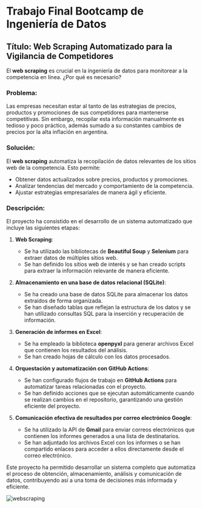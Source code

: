 # **Trabajo Final Bootcamp de Ingeniería de Datos** 


##  Título: Web Scraping Automatizado para la Vigilancia de Competidores

El **web scraping** es crucial en la ingeniería de datos para monitorear a la competencia en línea. ¿Por qué es necesario?

### Problema:

Las empresas necesitan estar al tanto de las estrategias de precios, productos y promociones de sus competidores para mantenerse competitivas. Sin embargo, recopilar esta información manualmente es tedioso y poco práctico, además sumado a su constantes cambios de precios por la alta inflación en argentina.

### Solución:

El **web scraping** automatiza la recopilación de datos relevantes de los sitios web de la competencia. Esto permite:

- Obtener datos actualizados sobre precios, productos y promociones.
- Analizar tendencias del mercado y comportamiento de la competencia.
- Ajustar estrategias empresariales de manera ágil y eficiente.

### Descripción:

El proyecto ha consistido en el desarrollo de un sistema automatizado que incluye las siguientes etapas:

1. **Web Scraping**:
   - Se ha utilizado las bibliotecas de  **Beautiful Soup** y **Selenium** para extraer datos de múltiples sitios web.
   - Se han definido los sitios web de interés y se han creado scripts para extraer la información relevante de manera eficiente.

2. **Almacenamiento en una base de datos relacional (SQLite)**:
   - Se ha creado una base de datos SQLite para almacenar los datos extraídos de forma organizada.
   - Se han diseñado tablas que reflejan la estructura de los datos y se han utilizado consultas SQL para la inserción y recuperación de información.

3. **Generación de informes en Excel**:
   - Se ha empleado la biblioteca **openpyxl** para generar archivos Excel que contienen los resultados del análisis.
   - Se han creado hojas de cálculo con los datos procesados.

4. **Orquestación y automatización con GitHub Actions**:
   - Se han configurado flujos de trabajo en **GitHub Actions** para automatizar tareas relacionadas con el proyecto.
   - Se han definido acciones que se ejecutan automáticamente cuando se realizan cambios en el repositorio, garantizando una gestión eficiente del proyecto.

5. **Comunicación efectiva de resultados por correo electrónico Google**:
   - Se ha utilizado la API de **Gmail** para enviar correos electrónicos que contienen los informes generados a una lista de destinatarios.
   - Se han adjuntado los archivos Excel con los informes o se han compartido enlaces para acceder a ellos directamente desde el correo electrónico.

Este proyecto ha permitido desarrollar un sistema completo que automatiza el proceso de obtención, almacenamiento, análisis y comunicación de datos, contribuyendo así a una toma de decisiones más informada y eficiente.

![webscraping](https://github.com/RickyFer22/Web-Scraping-Automatizado-para-la-Vigilancia-de-Competidores/assets/111261185/c3df0774-e71f-405f-a36a-5c42ed81c0b8)


